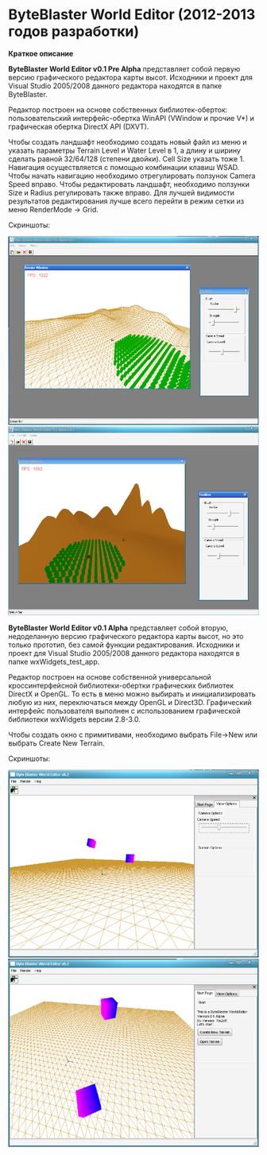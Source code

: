 ﻿# ByteBlaster World Editor (2012-2013 годов разработки)

**Краткое описание**

**ByteBlaster World Editor v0.1 Pre Alpha** представляет собой первую версию графического редактора карты высот.
Исходники и проект для Visual Studio 2005/2008 данного редактора находятся в папке ByteBlaster.

Редактор построен на основе собственных библиотек-оберток: пользовательский интерфейс-обертка WinAPI 
(VWindow и прочие V*) и графическая обертка DirectX API (DXVT).

Чтобы создать ландшафт необходимо создать новый файл из меню и указать параметры Terrain Level и Water Level в 1,
а длину и ширину сделать равной 32/64/128 (степени двойки). Cell Size указать тоже 1. Навигация осуществляется 
с помощью комбинации клавиш WSAD. Чтобы начать навигацию необходимо отрегулировать ползунок Camera Speed вправо.
Чтобы редактировать ландшафт, необходимо ползунки Size и Radius регулировать также вправо. Для лучшей видимости
результатов редактирования лучше всего перейти в режим сетки из меню RenderMode -> Grid. 

Скриншоты:

![](/README.images/1.bmp)
![](/README.images/2.bmp)

**ByteBlaster World Editor v0.1 Alpha** представляет собой вторую, недоделанную версию графического редактора
карты высот, но это только прототип, без самой функции редактирования.
Исходники и проект для Visual Studio 2005/2008 данного редактора находятся в папке wxWidgets_test_app.

Редактор построен на основе собственной универсальной кроссинтерфейсной библиотеки-обертки графических 
библиотек DirectX и OpenGL. То есть в меню можно выбирать и инициализировать любую из них, переключаться
между OpenGL и Direct3D.
Графический интерфейс пользователя выполнен с использованием графической библиотеки wxWidgets версии 2.8-3.0.

Чтобы создать окно с примитивами, необходимо выбрать File->New или выбрать Create New Terrain.

Скриншоты:

![](/README.images/3.bmp)
![](/README.images/4.bmp)

